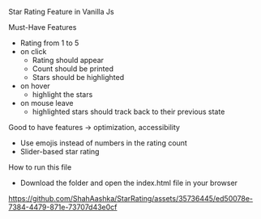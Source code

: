 Star Rating Feature in Vanilla Js

Must-Have Features

* Rating from 1 to 5 
* on click
    - Rating should appear
    - Count should be printed
    - Stars should be highlighted
* on hover
    - highlight the stars
* on mouse leave
    - highlighted stars should track back to their previous state 

Good to have features -> optimization, accessibility
* Use emojis instead of numbers in the rating count
* Slider-based star rating

How to run this file
* Download the folder and open the index.html file in your browser


https://github.com/ShahAashka/StarRating/assets/35736445/ed50078e-7384-4479-871e-73707d43e0cf

